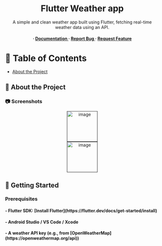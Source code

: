 <div align='center'>

<h1> Flutter Weather app</h1>
<p>A simple and clean weather app built using Flutter, fetching real-time weather data using an API.</p>

<h4> <span> · </span> <a href="https://github.com/Suyash Gargote/ Flutter-Weather-app/blob/master/README.md"> Documentation </a> <span> · </span> <a href="https://github.com/Suyash Gargote/ Flutter-Weather-app/issues"> Report Bug </a> <span> · </span> <a href="https://github.com/Suyash Gargote/ Flutter-Weather-app/issues"> Request Feature </a> </h4>


</div>

# :notebook_with_decorative_cover: Table of Contents

- [About the Project](#star2-about-the-project)


## :star2: About the Project

### :camera: Screenshots
<div align="center"> <a href=""><img src="https://github.com/user-attachments/assets/5910290a-3269-4c5d-ac23-8ea017e64620" alt='image' width='100'/></a> </div>
<div align="center"> <a href=""><img src="https://github.com/user-attachments/assets/fe4cbd7f-c987-4a53-9a5f-6fe29507f0d9" alt='image' width='100'/></a> </div>

## 🚀 Getting Started

### Prerequisites
<h4>- Flutter SDK: [Install Flutter](https://flutter.dev/docs/get-started/install)</h4>
<h4>- Android Studio / VS Code / Xcode</h4>
<h4>- A weather API key (e.g., from [OpenWeatherMap](https://openweathermap.org/api))</h4>
